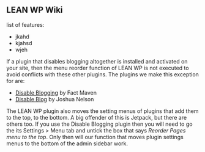 ## LEAN WP Wiki

list of features:

* jkahd
* kjahsd
* wjeh

If a plugin that disables blogging altogether is installed and activated on your site, then the menu reorder function of LEAN WP is not executed to avoid conflicts with these other plugins. The plugins we make this exception for are:

* [Disable Blogging](https://wordpress.org/plugins/disable-blogging/) by Fact Maven
* [Disable Blog](https://wordpress.org/plugins/disable-blog/) by Joshua Nelson

The LEAN WP plugin also moves the setting menus of plugins that add them to the top, to the bottom. A big offender of this is Jetpack, but there are others too.
If you use the Disable Blogging plugin then you will need to go the its Settings > Menu tab and untick the box that says _Reorder Pages menu to the top_. Only then will our function that moves plugin settings menus to the bottom of the admin sidebar work.
